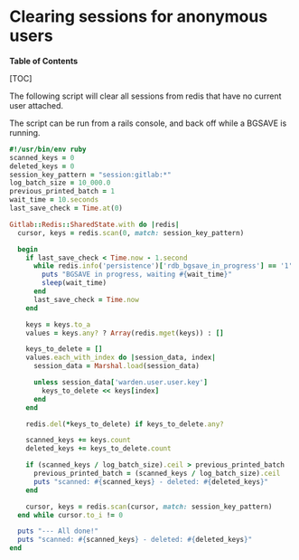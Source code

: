 # Clearing sessions for anonymous users

**Table of Contents**

[TOC]

The following script will clear all sessions from redis that have no
current user attached.

The script can be run from a rails console, and back off while a
BGSAVE is running.

```ruby
#!/usr/bin/env ruby
scanned_keys = 0
deleted_keys = 0
session_key_pattern = "session:gitlab:*"
log_batch_size = 10_000.0
previous_printed_batch = 1
wait_time = 10.seconds
last_save_check = Time.at(0)

Gitlab::Redis::SharedState.with do |redis|
  cursor, keys = redis.scan(0, match: session_key_pattern)

  begin
    if last_save_check < Time.now - 1.second
      while redis.info('persistence')['rdb_bgsave_in_progress'] == '1'
        puts "BGSAVE in progress, waiting #{wait_time}"
        sleep(wait_time)
      end
      last_save_check = Time.now
    end

    keys = keys.to_a
    values = keys.any? ? Array(redis.mget(keys)) : []

    keys_to_delete = []
    values.each_with_index do |session_data, index|
      session_data = Marshal.load(session_data)

      unless session_data['warden.user.user.key']
        keys_to_delete << keys[index]
      end
    end

    redis.del(*keys_to_delete) if keys_to_delete.any?

    scanned_keys += keys.count
    deleted_keys += keys_to_delete.count

    if (scanned_keys / log_batch_size).ceil > previous_printed_batch
      previous_printed_batch = (scanned_keys / log_batch_size).ceil
      puts "scanned: #{scanned_keys} - deleted: #{deleted_keys}"
    end

    cursor, keys = redis.scan(cursor, match: session_key_pattern)
  end while cursor.to_i != 0

  puts "--- All done!"
  puts "scanned: #{scanned_keys} - deleted: #{deleted_keys}"
end
```
